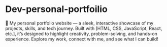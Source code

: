 # Dev-personal-portfoilio
🚀 My personal portfolio website — a sleek, interactive showcase of my projects, skills, and tech journey. Built with [HTML, CSS, JavaScript, React, etc.], it’s designed to highlight creativity, problem-solving, and hands-on experience. Explore my work, connect with me, and see what I can build!
